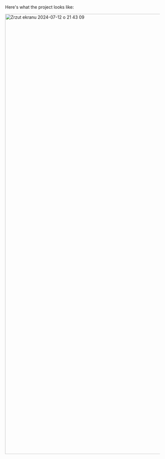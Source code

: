 Here's what the project looks like:


<img width="1436" alt="Zrzut ekranu 2024-07-12 o 21 43 09" src="https://github.com/user-attachments/assets/31670cc3-4c2f-4b76-92ee-3f78009a48a3">
